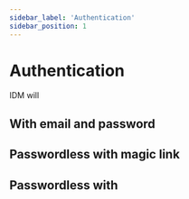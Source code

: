 ```yaml
---
sidebar_label: 'Authentication'
sidebar_position: 1
---
```


# Authentication

IDM will

## With email and password

## Passwordless with magic link

## Passwordless with
